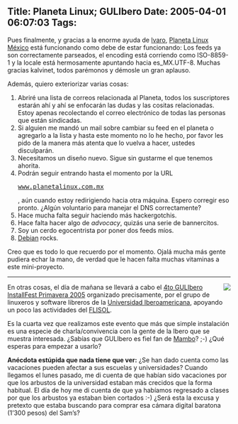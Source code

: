 Title: Planeta Linux; GULIbero
Date: 2005-04-01 06:07:03
Tags: 
---
<p>Pues finalmente, y gracias a la enorme ayuda de <a href="http://www.kalvi.net">lvaro</a>, <a href="http://www.planetalinux.com.mx">Planeta Linux México</a> está funcionando como debe de estar funcionando: Los feeds ya son correctamente parseados, el encoding está corriendo como ISO-8859-1 y la locale está hermosamente apuntando hacia es_MX.UTF-8. Muchas gracias kalvinet, todos parémonos y démosle un gran aplauso.</p>
<p>Además, quiero exteriorizar varias cosas:</p>
<ol>
<li>Abriré una lista de correos relacionada al Planeta, todos los suscriptores estarán ahí y ahí se enfocarán las dudas y las cositas relacionadas. Estoy apenas recolectando el correo electrónico de todas las personas que están sindicadas.
</li>
<li>Si alguien me mandó un mail sobre cambiar su feed en el planeta o agregarlo a la lista y hasta este momento no lo he hecho, por favor les pido de la manera más atenta que lo vuelva a hacer, ustedes disculparán.
</li>
<li>Necesitamos un diseño nuevo. Sigue sin gustarme el que tenemos ahorita.
</li>
<li>Podrán seguir entrando hasta el momento por la URL <pre><a href="http://www.planetalinux.com.mx">www.planetalinux.com.mx</a></pre>, aún cuando estoy redirigiendo hacia otra máquina. Espero corregir eso pronto. ¿Algún voluntario para manejar el DNS correctamente?
</li>
<li>Hace mucha falta seguir haciendo más hackergotchis.
</li>
<li>Hace falta hacer algo de <i>advocacy</i>, quizás una serie de bannercitos.
</li>
<li>Soy un cerdo egocentrista por poner dos feeds míos.
</li>
<li>
<a href="http://www.debianmexico.org">Debian</a> rocks.
</li>
</ol>
<p>Creo que es todo lo que recuerdo por el momento. Ojalá mucha más gente pudiera echar la mano, de verdad que le hacen falta muchas vitaminas a este mini-proyecto.</p>
<hr>
<img src="http://castor.dhcp.uia.mx/linux/images/stories/p2005-mini.jpg" align="right"/><p>En otras cosas, el día de mañana se llevará a cabo el <a href="http://castor.dhcp.uia.mx/linux/index.php?option=com_content&amp;task=view&amp;id=9">4to GULIbero InstallFest Primavera 2005</a> organizado precisamente, por el grupo de linuxeros y software libreros de la <a href="http://www.uia.mx">Universidad Iberoamericana</a>, apoyando un poco las actividades del <a href="http://www.flisolmexico.info">FLISOL</a>.</p>
<p>Es la cuarta vez que realizamos este evento que más que simple instalación es una especie de charla/convivencia con la gente de la Ibero que se muestra interesada. ¿Sabías que GULIbero es fiel fan de <a href="http://packages.debian.org/mambo">Mambo</a>? ;-) ¿Qué esperas para empezar a usarlo?</p>
<p><b>Anécdota estúpida que nada tiene que ver:</b> ¿Se han dado cuenta como las vacaciones pueden afectar a sus escuelas y universidades? Cuando llegamos el lunes pasado, me di cuenta de que habían sido vacaciones por que los arbustos de la universidad estaban más crecidos que la forma habitual. El día de hoy me di cuenta de que ya habíamos regresado a clases por que los arbustos ya estaban bien cortados :-) ¿Será esta la excusa y pretexto que estaba buscando para comprar esa cámara digital baratona (1&#8217;300 pesos) del Sam&#8217;s?</p>
<br/><br/>
